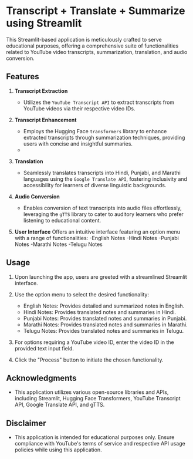 # Transcript + Translate + Summarize using Streamlit
This Streamlit-based application is meticulously crafted to serve educational purposes, offering a comprehensive suite of functionalities related to YouTube video transcripts, summarization, translation, and audio conversion.

## Features

1. **Transcript Extraction**
   - Utilizes the `YouTube Transcript API` to extract transcripts from YouTube videos via their respective video IDs.

2. **Transcript Enhancement**
   - Employs the Hugging Face `transformers` library to enhance extracted transcripts through summarization techniques, providing users with concise and insightful summaries.
   - 
3. **Translation**
   - Seamlessly translates transcripts into Hindi, Punjabi, and Marathi languages using the `Google Translate API`, fostering inclusivity and accessibility for learners of diverse linguistic backgrounds.

4. **Audio Conversion**
   - Enables conversion of text transcripts into audio files effortlessly, leveraging the `gTTS` library to cater to auditory learners who prefer listening to educational content.

5. **User Interface**
   Offers an intuitive interface featuring an option menu with a range of functionalities:
   -English Notes
   -Hindi Notes
   -Punjabi Notes
   -Marathi Notes
   -Telugu Notes


## Usage

1. Upon launching the app, users are greeted with a streamlined Streamlit interface.

2. Use the option menu to select the desired functionality:
   - English Notes: Provides detailed and summarized notes in English.
   - Hindi Notes: Provides translated notes and summaries in Hindi.
   - Punjabi Notes: Provides translated notes and summaries in Punjabi.
   - Marathi Notes: Provides translated notes and summaries in Marathi.
   - Telugu Notes: Provides translated notes and summaries in Telugu.

3. For options requiring a YouTube video ID, enter the video ID in the provided text input field.

4. Click the "Process" button to initiate the chosen functionality.






## Acknowledgments

- This application utilizes various open-source libraries and APIs, including Streamlit, Hugging Face Transformers, YouTube Transcript API, Google Translate API, and gTTS.

## Disclaimer

- This application is intended for educational purposes only. Ensure compliance with YouTube's terms of service and respective API usage policies while using this application.
